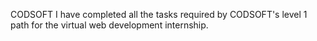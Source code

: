 C O D S O F T 
 
  I have completed all the tasks required by CODSOFT's level 1 path for the virtual web development internship.
